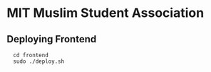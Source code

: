 # MIT Muslim Student Association  

## Deploying Frontend
```
  cd frontend
  sudo ./deploy.sh
```

      
